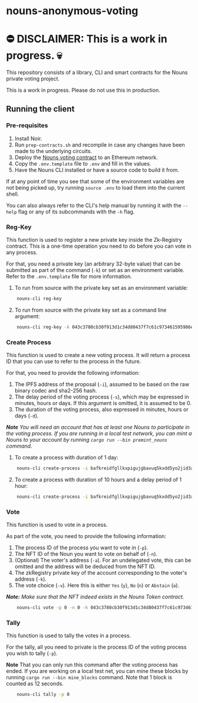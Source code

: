 # nouns-anonymous-voting

# ⛔ DISCLAIMER: This is a work in progress. 💀

This repository consists of a library, CLI and smart contracts for the Nouns private voting project.

This is a work in progress. Please do not use this in production.

## Running the client

### Pre-requisites
1. Install Noir.
2. Run `prep-contracts.sh` and recompile in case any changes have been made to the underlying circuits.
3. Deploy the [Nouns voting contract](contracts/README.md) to an Ethereum network.
4. Copy the `.env.template` file to `.env` and fill in the values.
5. Have the Nouns CLI installed or have a source code to build it from.

If at any point of time you see that some of the environment variables are not being picked up, try
running `source .env` to load them into the current shell.

You can also always refer to the CLI's help manual by running it with the `--help` flag or any of its subcommands with
the `-h` flag.

### Reg-Key

This function is used to register a new private key inside the Zk-Registry contract. This is a one-time operation you
need to do before you can vote in any process.

For that, you need a private key (an arbitrary 32-byte value) that can be submitted as part of the command (`-k`) or set as an
environment variable. Refer to the `.env.template` file for more information.

1. To run from source with the private key set as an environment variable:

```bash
    nouns-cli reg-key
```

2. To run from source with the private key set as a command line argument:

```bash
    nouns-cli reg-key -k 043c3780cb30f913d1c34d80437f7c61c973461595986e899ee6a8171143db1d
```

### Create Process

This function is used to create a new voting process. It will return a process ID that you can use to refer to the
process in the future.

For that, you need to provide the following information:

1. The IPFS address of the proposal (`-i`), assumed to be based on the raw binary codec and sha2-256 hash.
2. The delay period of the voting process (`-s`), which may be expressed in minutes, hours or days. If this argument is omitted, it is assumed to be 0.
3. The duration of the voting process, also expressed in minutes, hours or days (`-d`).

_**Note** You will need an account that has at least one Nouns to participate in the voting process. If you are running
in a local test network, you can mint a Nouns to your account by running `cargo run --bin premint_nouns`
command._

1. To create a process with duration of 1 day:

```bash
    nouns-cli create-process -i bafkreidfgllkxpigujgbavuq5kxdd5yo2jid3abzuxhwj7l6socllnd3m4 -d 1d
```

2. To create a process with duration of 10 hours and a delay period of 1 hour:

```bash
    nouns-cli create-process -i bafkreidfgllkxpigujgbavuq5kxdd5yo2jid3abzuxhwj7l6socllnd3m4 -s 1h -d 10h
```

### Vote

This function is used to vote in a process.

As part of the vote, you need to provide the following information:

1. The process ID of the process you want to vote in (`-p`).
2. The NFT ID of the Noun you want to vote on behalf of (`-n`).
3. (Optional) The voter's address (`-a`). For an undelegated vote, this can be omitted and the address will be deduced from the NFT ID.
4. The zkRegistry private key of the account corresponding to the voter's address (`-k`).
5. The vote choice (`-v`). Here this is either `Yes` (`y`), `No` (`n`) or `Abstain` (`a`).

_**Note:** Make sure that the NFT indeed exists in the Nouns Token contract._

```bash
    nouns-cli vote -p 0 -n 0 -k 043c3780cb30f913d1c34d80437f7c61c973461595986e899ee6a8171143db1d -v y
```

### Tally

This function is used to tally the votes in a process.

For the tally, all you need to private is the process ID of the voting process you wish to tally (`-p`).

**Note** That you can only run this command after the voting process has ended. If you are working on a local test net,
you can mine these blocks by running `cargo run --bin mine_blocks` command. Note that 1 block is counted as 12
seconds.

```bash
    nouns-cli tally -p 0
```


